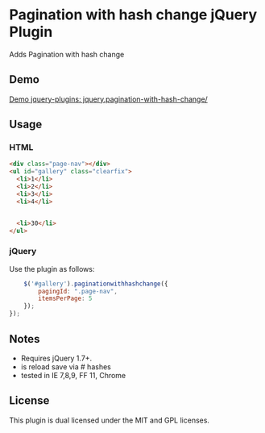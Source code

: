 # Pagination with hash change jQuery Plugin 

Adds Pagination with hash change

## Demo

[Demo jquery-plugins: jquery.pagination-with-hash-change/](http://spielwiese.datenschubse.de/jquery-plugins/jquery.pagination-with-hash-change/)

## Usage

### HTML

```html
<div class="page-nav"></div>
<ul id="gallery" class="clearfix">
  <li>1</li>
  <li>2</li>
  <li>3</li>
  <li>4</li>


  <li>30</li>
</ul> 
```

### jQuery

Use the plugin as follows:

```js
    $('#gallery').paginationwithhashchange({
        pagingId: ".page-nav",
        itemsPerPage: 5
    });
});
```


## Notes

* Requires jQuery 1.7+. 
* is reload save via # hashes
* tested in IE 7,8,9, FF 11, Chrome


## License

This plugin is dual licensed under the MIT and GPL licenses.

